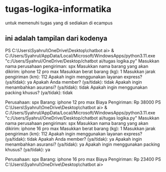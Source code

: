 # tugas-logika-informatika
untuk memenuhi tugas yang di sediakan di ecampus


## ini adalah tampilan dari kodenya
PS C:\Users\Syahrul\OneDrive\Desktop\chatbot ai> & C:/Users/Syahrul/AppData/Local/Microsoft/WindowsApps/python3.11.exe "c:/Users/Syahrul/OneDrive/Desktop/chatbot ai/tugas logika.py"
Masukkan nama perusahaan pengiriman: spx
Masukkan nama barang yang akan dikirim: iphone 12 pro max
Masukkan berat barang (kg): 1
Masukkan jarak pengiriman (km): 112
Apakah ingin menggunakan layanan express? (ya/tidak): ya
Apakah Anda member? (ya/tidak): tidak
Apakah ingin menambahkan asuransi? (ya/tidak): tidak
Apakah ingin menggunakan packing khusus? (ya/tidak): tidak

Perusahaan: spx
Barang: iphone 12 pro max
Biaya Pengiriman: Rp 38000
PS C:\Users\Syahrul\OneDrive\Desktop\chatbot ai> & C:/Users/Syahrul/AppData/Local/Microsoft/WindowsApps/python3.11.exe "c:/Users/Syahrul/OneDrive/Desktop/chatbot ai/tugas logika.py"
Masukkan nama perusahaan pengiriman: spx
Masukkan nama barang yang akan dikirim: iphone 16 pro max
Masukkan berat barang (kg): 1
Masukkan jarak pengiriman (km): 112
Apakah ingin menggunakan layanan express? (ya/tidak): tidak
Apakah Anda member? (ya/tidak): ya
Apakah ingin menambahkan asuransi? (ya/tidak): ya
Apakah ingin menggunakan packing khusus? (ya/tidak): ya

Perusahaan: spx
Barang: iphone 16 pro max
Biaya Pengiriman: Rp 23400
PS C:\Users\Syahrul\OneDrive\Desktop\chatbot ai> 
